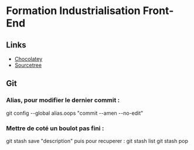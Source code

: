 Formation Industrialisation Front-End
=====================================

## Links 

* [Chocolatey](https://chocolatey.org/)
* [Sourcetree](https://www.sourcetreeapp.com/)

## Git

### Alias, pour modifier le dernier commit :
git config --global alias.oops "commit --amen --no-edit"

### Mettre de coté un boulot pas fini :
git stash save "description"
puis pour recuperer :
git stash list
git stash pop